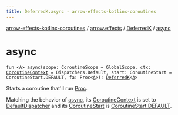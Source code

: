 ```yaml
---
title: DeferredK.async - arrow-effects-kotlinx-coroutines
---
```


[arrow-effects-kotlinx-coroutines](../../index.html) / [arrow.effects](../index.html) / [DeferredK](index.html) / [async](./async.html)

# async

`fun <A> async(scope: CoroutineScope = GlobalScope, ctx: `[`CoroutineContext`](https://kotlinlang.org/api/latest/jvm/stdlib/kotlin.coroutines/-coroutine-context/index.html)` = Dispatchers.Default, start: CoroutineStart = CoroutineStart.DEFAULT, fa: Proc<`[`A`](async.html#A)`>): `[`DeferredK`](index.html)`<`[`A`](async.html#A)`>`

Starts a coroutine that'll run [Proc](#).

Matching the behavior of [async](./async.html),
its [CoroutineContext](https://kotlinlang.org/api/latest/jvm/stdlib/kotlin.coroutines/-coroutine-context/index.html) is set to [DefaultDispatcher](#)
and its [CoroutineStart](#) is [CoroutineStart.DEFAULT](#).

